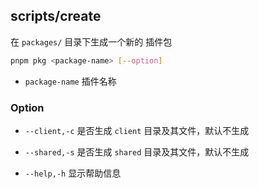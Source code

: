 ## scripts/create

在 `packages/` 目录下生成一个新的 插件包

``` sh
pnpm pkg <package-name> [--option]
```

- `package-name` 插件名称

### Option

- `--client,-c` 是否生成 `client` 目录及其文件，默认不生成
- `--shared,-s` 是否生成 `shared` 目录及其文件，默认不生成

- `--help,-h` 显示帮助信息
